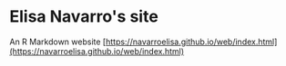# Elisa Navarro's site
An R Markdown website [https://navarroelisa.github.io/web/index.html](https://navarroelisa.github.io/web/index.html)




